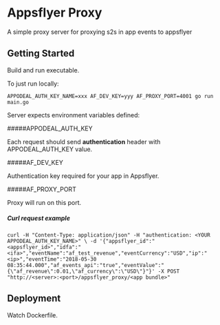 # Appsflyer Proxy

A simple proxy server for proxying s2s in app events to appsflyer

## Getting Started

Build and run executable.

To just run locally:

```
APPODEAL_AUTH_KEY_NAME=xxx AF_DEV_KEY=yyy AF_PROXY_PORT=4001 go run main.go
```

Server expects environment variables defined:

#####APPODEAL_AUTH_KEY

Each request should send **authentication** header with APPODEAL_AUTH_KEY value.

#####AF_DEV_KEY

Authentication key required for your app in Appsflyer.

#####AF_PROXY_PORT

Proxy will run on this port.

##### Curl request example

```
curl -H "Content-Type: application/json" -H "authentication: <YOUR APPODEAL_AUTH_KEY_NAME>" \ -d '{"appsflyer_id":"<appsflyer_id>","idfa":"<ifa>","eventName":"af_test_revenue","eventCurrency":"USD","ip":"<ip>","eventTime":"2018-05-30 08:35:44.000","af_events_api":"true","eventValue":"{\"af_revenue\":0.01,\"af_currency\":\"USD\"}"}' -X POST "http://<server>:<port>/appsflyer_proxy/<app bundle>"
```


## Deployment

Watch Dockerfile.


